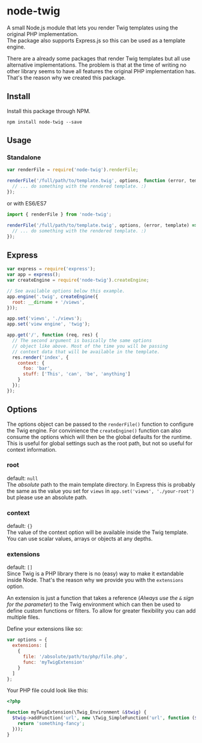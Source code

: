 # node-twig
A small Node.js module that lets you render Twig templates using the original PHP implementation.  
The package also supports Express.js so this can be used as a template engine.

There are a already some packages that render Twig templates but all use alternative implementations. The problem is that at the time of writing no other library seems to have all features the original PHP implementation has. That's the reason why we created this package.

## Install
Install this package through NPM.
```
npm install node-twig --save 
```
## Usage
### Standalone
```javascript
var renderFile = require('node-twig').renderFile;

renderFile('/full/path/to/template.twig', options, function (error, template) {
  // ... do something with the rendered template. :)
});
```

or with ES6/ES7

```javascript
import { renderFile } from 'node-twig';

renderFile('/full/path/to/template.twig', options, (error, template) => {
  // ... do something with the rendered template. :)
});
```

## Express
```javascript
var express = require('express');
var app = express();
var createEngine = require('node-twig').createEngine;

// See available options below this example.
app.engine('.twig', createEngine({
  root: __dirname + '/views',
}));

app.set('views', './views');
app.set('view engine', 'twig');

app.get('/', function (req, res) {
  // The second argument is basically the same options
  // object like above. Most of the time you will be passing
  // context data that will be available in the template.
  res.render('index', {
    context: {
      foo: 'bar',
      stuff: ['This', 'can', 'be', 'anything']
    }
  });
});
```

## Options
The options object can be passed to the `renderFile()` function to configure the Twig engine.
For convinience the `createEngine()` function can also consume the options which will then be the global defaults for the runtime. This is useful for global settings such as the root path, but not so useful for context information.

### root
default: `null`  
The *absolute* path to the main template directory. In Express this is probably the same as the value you set for `views` in `app.set('views', './your-root')` but please use an absolute path.

### context
default: `{}`  
The value of the context option will be available inside the Twig template. You can use scalar values, arrays or objects at any depths.

### extensions
default: `[]`  
Since Twig is a PHP library there is no (easy) way to make it extandable inside Node. That's the reason why we provide you with the `extensions` option.

An extension is just a function that takes a reference (*Always use the `&` sign for the parameter*) to the Twig environment which can then be used to define custom functions or filters. To allow for greater flexibility you can add multiple files.

Define your extensions like so:

```javascript
var options = {
  extensions: [
    {
      file: '/absolute/path/to/php/file.php',
      func: 'myTwigExtension'
    }
  ]
};
```

Your PHP file could look like this:

```php
<?php

function myTwigExtension(\Twig_Environment &$twig) {
  $twig->addFunction('url', new \Twig_SimpleFunction('url', function ($context, $destination) {
    return 'something-fancy';
  }));
}
```
